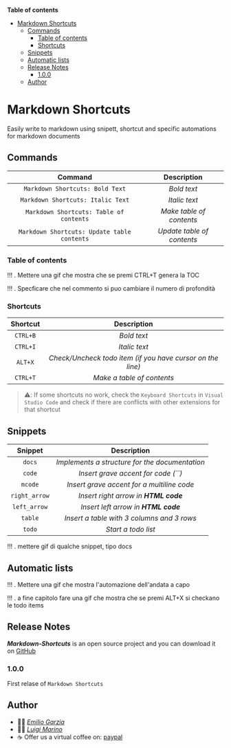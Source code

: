 <!-- toc start: 3 [do not erase this comment] -->
**Table of contents**
- [Markdown Shortcuts](#markdown-shortcuts)
	- [Commands](#commands)
		- [Table of contents](#table-of-contents)
		- [Shortcuts](#shortcuts)
	- [Snippets](#snippets)
	- [Automatic lists](#automatic-lists)
	- [Release Notes](#release-notes)
		- [1.0.0](#1.0.0)
	- [Author](#author)
<!-- toc end [do not erase this comment] -->

# Markdown Shortcuts

Easily write to markdown using snipett, shortcut and specific automations for markdown documents

## Commands

| Command | Description |
|:-:|:-:|
| `Markdown Shortcuts: Bold Text` | *Bold text* |
| `Markdown Shortcuts: Italic Text` | *Italic text* |
| `Markdown Shortcuts: Table of contents` | *Make table of contents* |
| `Markdown Shortcuts: Update table contents` | *Update table of contents* |

### Table of contents

!!! . Mettere una gif che mostra che se premi CTRL+T genera la TOC

!!! . Specficare che nel commento si puo cambiare il numero di profondità

### Shortcuts 

| Shortcut | Description |
|:-:|:-:|
| `CTRL+B` | *Bold text* |
| `CTRL+I` | *Italic text* |
| `ALT+X` | *Check/Uncheck todo item (if you have cursor on the line)* |
| `CTRL+T` | *Make a table of contents* |

> ⚠️: If some shortcuts no work, check the `Keyboard Shortcuts` in `Visual Studio Code` and check if there are conflicts with other extensions for that shortcut

## Snippets 

| Snippet | Description |
|:-:|:-:|
| `docs` | *Implements a structure for the documentation* |
| `code` | *Insert grave accent for code (``)* |
| `mcode` | *Insert grave accent for a multiline code* |
| `right_arrow` | *Insert right arrow in **HTML code*** |
| `left_arrow` | *Insert left arrow in **HTML code*** |
| `table` | *Insert a table with 3 columns and 3 rows* |
| `todo` | *Start a todo list* |

!!! . mettere gif di qualche snippet, tipo docs

## Automatic lists

!!! . Mettere una gif che mostra l'automazione dell'andata a capo

!!! . a fine capitolo fare una gif che mostra che se premi ALT+X si checkano le todo items

## Release Notes

***Markdown-Shortcuts*** is an open source project and you can download it on [GitHub](https://github.com/EmilioGarzia/Markdown-Shortcuts)

### 1.0.0

First relase of `Markdown Shortcuts`

## Author

- 🧑‍💻 [*Emilio Garzia*](https://github.com/EmilioGarzia)
- 🧑‍💻 [*Luigi Marino*](https://github.com/luigimarino01)
- ☕ Offer us a virtual coffee on: [paypal](link.paypal)